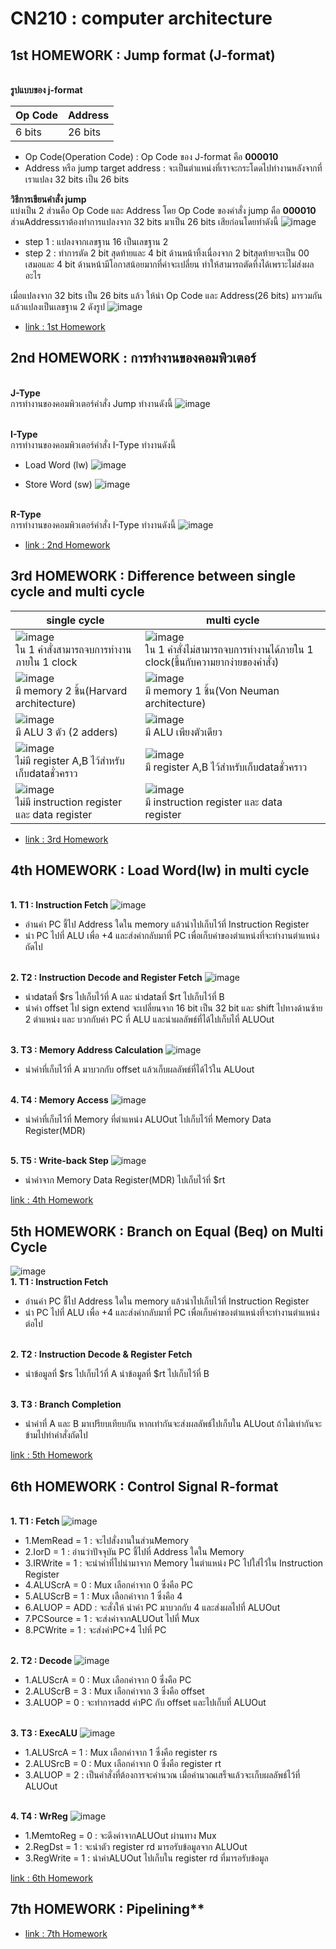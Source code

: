 # CN210 : computer architecture

## 1st HOMEWORK : Jump format (J-format)

<br>**รูปแบบของ j-format**

| Op Code | Address |
| ------- | ------- |
|6 bits|26 bits|

* Op Code(Operation Code) : Op Code ของ J-format คือ **000010**
* Address หรือ jump target address : จะเป็นตำแหน่งที่เราจะกระโดดไปทำงานหลังจากที่เราแปลง 32 bits เป็น 26 bits <br>

**วิธีการเขียนคำสั่ง jump** <br>
แบ่งเป็น 2 ส่วนคือ Op Code และ Address โดย Op Code ของคำสั่ง jump คือ **000010** ส่วนAddressเราต้องทำการแปลงจาก 32 bits มาเป็น 26 bits เสียก่อนโดยทำดังนี้
![image](https://scontent.fbkk12-2.fna.fbcdn.net/v/t1.0-0/p480x480/94701495_2335369096763553_3772555361337212928_o.jpg?_nc_cat=104&_nc_sid=730e14&_nc_ohc=NWmD8ESa498AX-Z6-lB&_nc_ht=scontent.fbkk12-2.fna&_nc_tp=6&oh=aa35d2b4e85b2fc966ddcc303e13e192&oe=5ECBF73A)
* step 1 : แปลงจากเลขฐาน 16 เป็นเลขฐาน 2
* step 2 : ทำการตัด 2 bit สุดท้ายและ 4 bit ด้านหน้าทิ้งเนื่องจาก 2 bitสุดท้ายจะเป็น 00 เสมอและ 4 bit ด้านหน้ามีโอกาสน้อยมากที่ค่าจะเปลี่ยน ทำให้สามารถตัดทิ้งได้เพราะไม่ส่งผลอะไร <br>

เมื่อแปลงจาก 32 bits เป็น 26 bits แล้ว ให้นำ Op Code และ Address(26 bits) มารวมกันแล้วแปลงเป็นเลขฐาน 2 ดังรูป 
![image](https://scontent.fbkk8-2.fna.fbcdn.net/v/t1.0-0/p480x480/94519391_2335385786761884_110292784476323840_o.jpg?_nc_cat=107&_nc_sid=730e14&_nc_ohc=5hnIpx9pSGoAX9Ibi2y&_nc_ht=scontent.fbkk8-2.fna&_nc_tp=6&oh=d305892999f80f1747bc7dec163759ba&oe=5ECC443F) 
<br>

* [link : 1st Homework](https://www.youtube.com/watch?v=skleZIstKQc)

## 2nd HOMEWORK : การทำงานของคอมพิวเตอร์

<br>**J-Type**
<br>การทำงานของคอมพิวเตอร์คำสั่ง Jump ทำงานดังนี้
![image](https://scontent.fbkk9-2.fna.fbcdn.net/v/t1.0-9/p960x960/94644736_2335460750087721_2265015393695301632_o.jpg?_nc_cat=109&_nc_sid=730e14&_nc_ohc=9vbuAWyqfv0AX8ySHIn&_nc_ht=scontent.fbkk9-2.fna&_nc_tp=6&oh=368b8931d8a7a597a7a822b55c757a83&oe=5ECD1619)

<br>**I-Type**
<br>การทำงานของคอมพิวเตอร์คำสั่ง I-Type ทำงานดังนี้
* Load Word (lw)
![image](https://scontent.fbkk12-2.fna.fbcdn.net/v/t1.0-9/p960x960/95024979_2335509466749516_471561458908397568_o.jpg?_nc_cat=104&_nc_sid=730e14&_nc_ohc=DsDhUrofu1oAX_jJfOR&_nc_ht=scontent.fbkk12-2.fna&_nc_tp=6&oh=150340915e1b5155dcafdb080dbaed29&oe=5ECD7C6C)

* Store Word (sw)
![image](https://scontent.fbkk12-1.fna.fbcdn.net/v/t1.0-9/p960x960/95063997_2335509456749517_7434998807860871168_o.jpg?_nc_cat=106&_nc_sid=730e14&_nc_ohc=k7lL8p8qw3oAX8TQHRC&_nc_ht=scontent.fbkk12-1.fna&_nc_tp=6&oh=0dfb0f52369f67fdb76e6060572cbaac&oe=5ECE8A8A)

<br>**R-Type**
<br>การทำงานของคอมพิวเตอร์คำสั่ง I-Type ทำงานดังนี้
![image](https://scontent.fbkk12-2.fna.fbcdn.net/v/t1.0-9/p960x960/94928612_2335520910081705_1391097185134706688_o.jpg?_nc_cat=104&_nc_sid=730e14&_nc_ohc=OFtFropaAbcAX_KgZye&_nc_ht=scontent.fbkk12-2.fna&_nc_tp=6&oh=e6e85d2de374a2af7cf7f1637e8b39c2&oe=5ECDC0B6)

* [link : 2nd Homework](https://www.youtube.com/watch?v=7si2xAQyQ2k)

## 3rd HOMEWORK : Difference between single cycle and multi cycle

| single cycle | multi cycle |
| ------- | ------- |
|![image](https://scontent.fbkk12-4.fna.fbcdn.net/v/t1.0-9/94442656_2335545196745943_4017612434171756544_n.jpg?_nc_cat=103&_nc_sid=730e14&_nc_ohc=cijODhik3NoAX9LO1F2&_nc_ht=scontent.fbkk12-4.fna&oh=a9d2234ae2bedfc37f7592f03060a1d4&oe=5ECCD2E4)<br>ใน 1 คำสั่งสามารถจบการทำงานภายใน 1 clock|![image](https://scontent.fbkk12-2.fna.fbcdn.net/v/t1.0-9/94884180_2335545200079276_170332192436649984_n.jpg?_nc_cat=105&_nc_sid=730e14&_nc_ohc=9yKIl2fOGyIAX-LU3Mp&_nc_ht=scontent.fbkk12-2.fna&oh=453fd1d350e9953b8414725afa24f352&oe=5ECD0109)<br>ใน 1 คำสั่งไม่สามารถจบการทำงานได้ภายใน 1 clock(ขึ้นกับความยากง่ายของคำสั่ง)|
|![image](https://scontent.fbkk12-2.fna.fbcdn.net/v/t1.0-9/95258776_2335547863412343_5459161036764479488_n.jpg?_nc_cat=105&_nc_sid=730e14&_nc_ohc=ZzyqqX49_i0AX_p-Ox9&_nc_ht=scontent.fbkk12-2.fna&oh=9525dfe1c02a61a6dd3632866c3366eb&oe=5ECD1389)<br>มี memory 2 ชิ้น(Harvard architecture)|![image](https://scontent.fbkk13-1.fna.fbcdn.net/v/t1.0-9/95056024_2335547856745677_2377260902232621056_n.jpg?_nc_cat=108&_nc_sid=730e14&_nc_ohc=3dhXnWDqYXIAX_SCIaA&_nc_ht=scontent.fbkk13-1.fna&oh=18d7eed15b46e93499c6edb3ed619d6f&oe=5ECC7309)<br>มี memory 1 ชิ้น(Von Neuman architecture)|
|![image](https://scontent.fbkk12-3.fna.fbcdn.net/v/t1.0-9/95494492_2335551273412002_5143926783883608064_n.jpg?_nc_cat=102&_nc_sid=730e14&_nc_ohc=KTZYJt2fcEMAX_Vi3L4&_nc_ht=scontent.fbkk12-3.fna&oh=8eddb70a33865862dba2b2b9bc9d47ca&oe=5ECD1A2C)<br>มี ALU 3 ตัว (2 adders)|![image](https://scontent.fbkk12-2.fna.fbcdn.net/v/t1.0-9/94880810_2335551243412005_572084635895332864_n.jpg?_nc_cat=104&_nc_sid=730e14&_nc_ohc=MYExwdOlOYoAX-kSfVB&_nc_ht=scontent.fbkk12-2.fna&oh=66b885fbae17c4110df40874a58fc3b6&oe=5ECCBCDD)<br>มี ALU เพียงตัวเดียว|
|![image](https://scontent.fbkk8-3.fna.fbcdn.net/v/t1.0-9/94768354_2335554010078395_1954068372874330112_n.jpg?_nc_cat=111&_nc_sid=730e14&_nc_ohc=FdCUN35-wioAX9p9PsJ&_nc_ht=scontent.fbkk8-3.fna&oh=dfb1e2a067ec98bb8d79592352d87acd&oe=5ECD2D6C)<br>ไม่มี register A,B ไว้สำหรับเก็บdataชั่วคราว|![image](https://scontent.fbkk12-1.fna.fbcdn.net/v/t1.0-9/94976779_2335554006745062_3618777841170120704_n.jpg?_nc_cat=106&_nc_sid=730e14&_nc_ohc=uBbcCRvWNXcAX_ARph6&_nc_ht=scontent.fbkk12-1.fna&oh=fbaa5329ba22dddc2e72b75514332485&oe=5ECEBCDF)<br>มี register A,B ไว้สำหรับเก็บdataชั่วคราว|
|![image](https://scontent.fbkk8-2.fna.fbcdn.net/v/t1.0-9/95159582_2335557786744684_2563854863054143488_n.jpg?_nc_cat=107&_nc_sid=730e14&_nc_ohc=Pr7PEKC4ecQAX_Nvm6F&_nc_ht=scontent.fbkk8-2.fna&oh=0120f01f1638a54b5b3e0eac2acf96ff&oe=5ECFD37E)<br>ไม่มี instruction register และ data register|![image](https://scontent.fbkk12-1.fna.fbcdn.net/v/t1.0-9/95379513_2335557780078018_7070447704672829440_n.jpg?_nc_cat=106&_nc_sid=730e14&_nc_ohc=wh99XjMR2kYAX93w8pn&_nc_ht=scontent.fbkk12-1.fna&oh=789445debc02e73b829128acc8fafc93&oe=5ECEB37B)<br>มี instruction register และ data register|

* [link : 3rd Homework](https://www.youtube.com/watch?v=-tSL3mxhbcg)

## 4th HOMEWORK : Load Word(lw) in multi cycle

<br>**1. T1 : Instruction Fetch**
![image](https://scontent.fbkk12-1.fna.fbcdn.net/v/t1.0-9/95146561_2335873790046417_3881369577552084992_n.jpg?_nc_cat=106&_nc_sid=730e14&_nc_ohc=bQhlIXrbGSkAX_1mBXD&_nc_ht=scontent.fbkk12-1.fna&oh=44f0742f398d5bf694b2a8f263f3d90c&oe=5ECD1FB2)
* อ่านค่า PC ชี้ไป Address ใดใน memory แล้วนำไปเก็บไว้ที่ Instruction Register
* นำ PC ไปที่ ALU เพื่อ +4 และส่งค่ากลับมาที่ PC เพื่อเก็บค่าของตำแหน่งที่จะทำงานตำแหน่งถัดไป

<br>**2. T2 : Instruction Decode and Register Fetch**
![image](https://scontent.fbkk12-1.fna.fbcdn.net/v/t1.0-9/95092403_2335875320046264_2074752388341694464_o.jpg?_nc_cat=106&_nc_sid=730e14&_nc_ohc=3nTKYFuO8TEAX_-BWJg&_nc_ht=scontent.fbkk12-1.fna&oh=203746dfe2003bd7be461293f5b3f902&oe=5ECD3930)
* นำdataที่ $rs ไปเก็บไว้ที่ A และ นำdataที่ $rt ไปเก็บไว้ที่ B
* นำค่า offset ไป sign extend จะเปลี่ยนจาก 16 bit เป็น 32 bit และ shift ไปทางด้านซ้าย 2 ตำแหน่ง และ บวกกับค่า PC ที่ ALU และนำผลลัพธ์ที่ได้ไปเก็บไที่ ALUOut

<br>**3. T3 : Memory Address Calculation**
![image](https://pbs.twimg.com/media/EWwBeHhXgAErqu4?format=jpg&name=small)
* นำค่าที่เก็บไว้ที่ A มาบวกกับ offset แล้วเก็บผลลัพธ์ที่ได้ไว้ใน ALUout

<br>**4. T4 : Memory Access**
![image](https://pbs.twimg.com/media/EWwCmY3XkAQwPXl?format=jpg&name=small)
* นำค่าที่เก็บไว้ที่ Memory ที่ตำแหน่ง ALUOut ไปเก็บไว้ที่ Memory Data Register(MDR)

<br>**5. T5 : Write-back Step**
![image](https://pbs.twimg.com/media/EWwCiiAXsAQ4reR?format=jpg&name=small)
* นำค่าจาก Memory Data Register(MDR) ไปเก็บไว้ที่ $rt 

[link : 4th Homework](https://www.youtube.com/watch?v=WLNe0p6ohww)

## 5th HOMEWORK : Branch on Equal (Beq) on Multi Cycle

![image](https://pbs.twimg.com/media/EWwF1JIXsAUbkhh?format=jpg&name=small)
<br>**1. T1 : Instruction Fetch**
* อ่านค่า PC ชี้ไป Address ใดใน memory แล้วนำไปเก็บไว้ที่ Instruction Register
* นำ PC ไปที่ ALU เพื่อ +4 และส่งค่ากลับมาที่ PC เพื่อเก็บค่าของตำแหน่งที่จะทำงานตำแหน่งต่อไป

<br>**2. T2 : Instruction Decode & Register Fetch**
* นำข้อมูลที่ $rs ไปเก็บไว้ที่ A นำข้อมูลที่ $rt ไปเก็บไว้ที่ B

<br>**3. T3 : Branch Completion**
* นำค่าที่ A และ B มาเปรียบเทียบกัน หากเท่ากันจะส่งผลลัพธ์ไปเก็บใน ALUout ถ้าไม่เท่ากันจะข้ามไปทำคำสั่งถัดไป

[link : 5th Homework](https://www.youtube.com/watch?v=zwOLIHpMjdo&t=5s)

## 6th HOMEWORK : Control Signal R-format

<br>**1. T1 : Fetch**
![image](https://scontent.fbkk12-4.fna.fbcdn.net/v/t1.0-9/95136916_2335890060044790_3569810957683130368_o.jpg?_nc_cat=103&_nc_sid=730e14&_nc_ohc=bCKuBZuwXHgAX_VYrxU&_nc_ht=scontent.fbkk12-4.fna&oh=3befa3bc19dabb42088d7d431ee480b5&oe=5ED01957)
* 1.MemRead = 1 : จะไปสั่งงานในส่วนMemory
* 2.IorD = 1 : อ่านว่าปัจจุบัน PC ชี้ไปที่ Address ใดใน Memory
* 3.IRWrite = 1 : จะนำค่าที่ไปนำมาจาก Memory ในตำแหน่ง PC ไปใส่ไว้ใน Instruction Register
* 4.ALUScrA = 0 : Mux เลือกค่าจาก 0 ซึ่งคือ PC
* 5.ALUScrB = 1 : Mux เลือกค่าจาก 1 ซึ่งคือ 4
* 6.ALUOP = ADD : จะสั่งให้ นำค่า PC มาบวกกับ 4 และส่งผลไปที่ ALUOut
* 7.PCSource = 1 : จะส่งค่าจากALUOut ไปที่ Mux
* 8.PCWrite = 1 : จะส่งค่าPC+4 ไปที่ PC

<br>**2. T2 : Decode**
![image](https://scontent.fbkk9-2.fna.fbcdn.net/v/t1.0-9/95026710_2335890050044791_6759203184352165888_o.jpg?_nc_cat=109&_nc_sid=730e14&_nc_ohc=_KMvX2CEBNMAX9PBD4u&_nc_ht=scontent.fbkk9-2.fna&oh=24c64cad9f0409dda3babc810c3e3ac6&oe=5ECEFD0D)
* 1.ALUScrA = 0 : Mux เลือกค่าจาก 0 ซึ่งคือ PC
* 2.ALUScrB = 3 : Mux เลือกค่าจาก 3 ซึ่งคือ offset
* 3.ALUOP = 0 : จะทำการadd ค่าPC กับ offset และไปเก็บที่ ALUOut

<br>**3. T3 : ExecALU**
![image](https://scontent.fbkk8-2.fna.fbcdn.net/v/t1.0-9/95247599_2335890040044792_4188088258904719360_o.jpg?_nc_cat=107&_nc_sid=730e14&_nc_ohc=FjQEoc4w8HEAX_p5Pkn&_nc_ht=scontent.fbkk8-2.fna&oh=1ce2dfdebc624dbdd58a21f32a7e6f2a&oe=5ECFA9B6)
* 1.ALUSrcA = 1 : Mux เลือกค่าจาก 1 ซึ่งคือ register rs
* 2.ALUSrcB = 0 : Mux เลือกค่าจาก 0 ซึ่งคือ register rt
* 3.ALUOP = 2 : เป็นคำสั่งที่ต้องการจะคำนวณ เมื่อคำนวณเสร็จแล้วจะเก็บผลลัพธ์ไว้ที่ ALUOut

<br>**4. T4 : WrReg**
![image](https://scontent.fbkk13-1.fna.fbcdn.net/v/t1.0-9/95129905_2335890110044785_2171385102347534336_o.jpg?_nc_cat=108&_nc_sid=730e14&_nc_ohc=wyNnhmXzf1MAX9aNBX4&_nc_ht=scontent.fbkk13-1.fna&oh=85e746c8319becf6da3c05eb1bbc3768&oe=5ECE2AA8)
* 1.MemtoReg = 0 : จะดึงค่าจากALUOut ผ่านทาง Mux
* 2.RegDst = 1 : จะนำตัว register rd มารอรับข้อมูลจาก ALUOut
* 3.RegWrite = 1 : นำค่าALUOut ไปเก็บใน register rd ที่มารอรับข้อมูล

[link : 6th Homework]()

## 7th HOMEWORK : Pipelining**

* [link : 7th Homework]()
